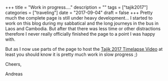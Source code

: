+++
title = "Work in progress...."
description = ""
tags = ["tajik2017"]
categories = ["traveling"]
date = "2017-09-04"
draft = false
+++
Pretty much the complete page is still under heavy development... I started to work on this blog during my sabbatical and the long journeys in the bus in Laos and Cambodia. But after that there was less time or other distractions therefore I never really officially finished the page to a point I was happy with. 

But as I now use parts of the page to host the <a href='{{< relref "page/tr2017.md" >}}'>Tajik 2017 Timelapse Video</a> at least you should know it is pretty much work in slow progress ;)

Cheers,

Andreas